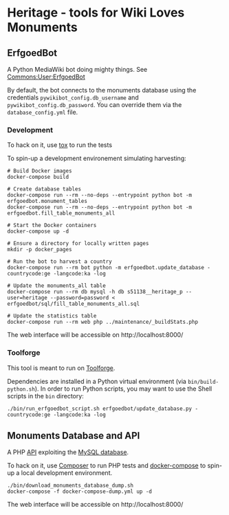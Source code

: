 Heritage - tools for Wiki Loves Monuments
=========================================


ErfgoedBot
----------

A Python MediaWiki bot doing mighty things. See [Commons:User:ErfgoedBot](https://commons.wikimedia.org/wiki/User:ErfgoedBot)

By default, the bot connects to the monuments database using the credentials
`pywikibot_config.db_username` and `pywikibot_config.db_password`.
You can override them via the `database_config.yml` file.

### Development

To hack on it, use [tox](https://tox.readthedocs.io) to run the tests

To spin-up a development environement simulating harvesting:

```
# Build Docker images
docker-compose build

# Create database tables
docker-compose run --rm --no-deps --entrypoint python bot -m erfgoedbot.monument_tables
docker-compose run --rm --no-deps --entrypoint python bot -m erfgoedbot.fill_table_monuments_all

# Start the Docker containers
docker-compose up -d

# Ensure a directory for locally written pages
mkdir -p docker_pages

# Run the bot to harvest a country
docker-compose run --rm bot python -m erfgoedbot.update_database -countrycode:ge -langcode:ka -log

# Update the monuments_all table
docker-compose run --rm db mysql -h db s51138__heritage_p --user=heritage --password=password < erfgoedbot/sql/fill_table_monuments_all.sql

# Update the statistics table
docker-compose run --rm web php ../maintenance/_buildStats.php
```

The web interface will be accessible on http://localhost:8000/

### Toolforge

This tool is meant to run on [Toolforge](https://wikitech.wikimedia.org/wiki/Toolforge).

Dependencies are installed in a Python virtual environment (via `bin/build-python.sh`). In order to run Python scripts, you may want to use the Shell scripts in the `bin` directory:
```
./bin/run_erfgoedbot_script.sh erfgoedbot/update_database.py -countrycode:ge -langcode:ka -log

```

Monuments Database and API
--------------------------

A PHP [API](https://commons.wikimedia.org/wiki/Commons:Monuments_database/API) exploiting the [MySQL database](https://commons.wikimedia.org/wiki/Commons:Monuments_database).

To hack on it, use [Composer](https://getcomposer.org/) to run PHP tests and [docker-compose](https://docs.docker.com/compose/) to spin-up a local development environment.

```
./bin/download_monuments_database_dump.sh
docker-compose -f docker-compose-dump.yml up -d
```

The web interface will be accessible on http://localhost:8000/
